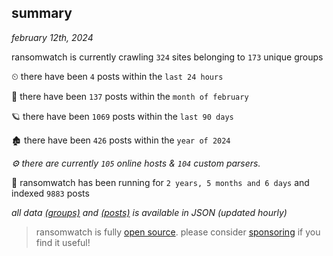 
## summary
_february 12th, 2024_

ransomwatch is currently crawling `324` sites belonging to `173` unique groups

⏲ there have been `4` posts within the `last 24 hours`

🦈 there have been `137` posts within the `month of february`

🪐 there have been `1069` posts within the `last 90 days`

🏚 there have been `426` posts within the `year of 2024`

_⚙️ there are currently `105` online hosts & `104` custom parsers._

🦕 ransomwatch has been running for `2 years, 5 months and 6 days` and indexed `9883` posts

_all data  [(groups)](http://ransomwhat.telemetry.ltd/groups) and [(posts)](http://ransomwhat.telemetry.ltd/posts) is available in JSON (updated hourly)_

> ransomwatch is fully [open source](https://github.com/joshhighet/ransomwatch#ransomwatch--). please consider [sponsoring](https://github.com/sponsors/joshhighet) if you find it useful!
